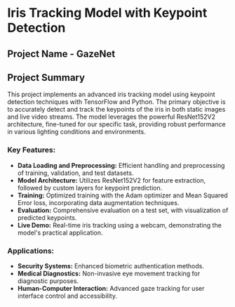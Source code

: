 # Iris Tracking Model with Keypoint Detection

## Project Name - GazeNet
## Project Summary

This project implements an advanced iris tracking model using keypoint detection techniques with TensorFlow and Python. The primary objective is to accurately detect and track the keypoints of the iris in both static images and live video streams. The model leverages the powerful ResNet152V2 architecture, fine-tuned for our specific task, providing robust performance in various lighting conditions and environments.

### Key Features:
- **Data Loading and Preprocessing:** Efficient handling and preprocessing of training, validation, and test datasets.
- **Model Architecture:** Utilizes ResNet152V2 for feature extraction, followed by custom layers for keypoint prediction.
- **Training:** Optimized training with the Adam optimizer and Mean Squared Error loss, incorporating data augmentation techniques.
- **Evaluation:** Comprehensive evaluation on a test set, with visualization of predicted keypoints.
- **Live Demo:** Real-time iris tracking using a webcam, demonstrating the model's practical application.

### Applications:
- **Security Systems:** Enhanced biometric authentication methods.
- **Medical Diagnostics:** Non-invasive eye movement tracking for diagnostic purposes.
- **Human-Computer Interaction:** Advanced gaze tracking for user interface control and accessibility.
